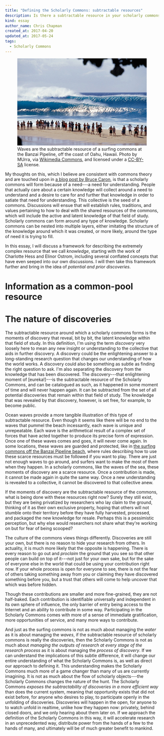 ```yaml
---
title: "Defining the Scholarly Commons: subtractable resources"
description: Is there a subtractable resource in your scholarly commons? Yes, there should be.
kind: essay
author_name: Chris Chapman
created_at: 2017-04-20
updated_at: 2017-05-24
tags:
  - Scholarly Commons
---
```


<figure id="surfing-commons" class="img" property="schema:sharedContent" resource="#surfing-commons" typeof="schema:ImageObject">
  <link property="schema:representativeOfPage" resource="schema:True" />
  <img property="schema:contentUrl" class="static" data-no-retina alt="Waves coming in off Banzai Pipeline beach in Hawaii, with bystanders watching from the shore" src="Hawaii-Pipeline.jpg" />
  <figcaption property="schema:caption"><span property="schema:description">Waves are the subtractable resource of a surfing commons at the <span property="schema:contentLocation">Banzai Pipeline, off the coast of Oahu, Hawaii</span>.</span> Photo by <span property="cc:attributionName" class="sic">MUrra</span>, via <a rel="prov:hadPrimarySource" href="https://commons.wikimedia.org/wiki/File%3AHawaii-Pipeline.jpg">Wikimedia Commons</a>, and licensed under a <a rel="license" href="http://creativecommons.org/licenses/by-sa/3.0">CC-BY-SA</a> license. <span class="icon-cc"></span><span class="icon-cc-by"></span><span class="icon-cc-sa"></span></figcaption>
</figure>

My thoughts on this, which I believe are consistent with commons theory and are
touched upon in [a blog post by Bruce Caron][collectives], is that a scholarly
commons will form because of a need---a need for understanding. People that
actually care about a certain knowledge will collect around a need to
understand and a desire to care for and further that knowledge in order to
satiate that need for understanding. This collective is the seed of a commons.
Discussions will ensue that will establish rules, traditions, and values
pertaining to how to deal with the shared resources of the commons, which will
include the active and latent knowledge of that field of study. Scholarly
commons can form around any type of knowledge. Scholarly commons can be nested
into multiple layers, either imitating the structure of the knowledge around
which it was created, or more likely, around the type of need it is trying to
fill.

In this essay, I will discuss a framework for describing the extremely complex
resource that we call _knowledge_, starting with the work of Charlotte Hess and
Elinor Ostrom, including several conflated concepts that have even seeped into
our own discussions. I will then take this framework further and bring in the
idea of _potential and prior discoveries_.

<!--MORE-->

# Information as a common-pool resource

# The nature of discoveries

The subtractable resource around which a scholarly commons forms is the moments
of discovery that reveal, bit by bit, the latent knowledge within that field of
study. In this definition, I'm using the term <dfn>discovery</dfn> very loosely
here to mean any new insight or understanding to the collective that aids in
further discovery. A discovery could be the enlightening answer to a
long-standing research question that changes our understanding of how the world
works. A discovery could also be something as subtle as finding the right
question to ask. I'm also separating the discovery from the knowledge that has
been discovered. The discovery---that enlightening moment of [eureka!]---is the
subtractable resource of the Scholarly Commons, and can be catalogued as such,
as it happened in some moment of time and will never happen again. It can be
subtracted from the set of all potential discoveries that remain within that
field of study. The knowledge that was revealed by that discovery, however, is
set free, for example, to become public.

Ocean waves provide a more tangible illustration of this type of subtractable
resource. Even though it seems like there will be no end to the waves that
pummel the beach incessantly, each wave is unique and unrepeatable. Each wave
is the arithmetical result of a complex set of forces that have acted together
to produce its precise form of expression. Once one of these waves comes and
goes, it will never come again. In some locations, these waves are guarded and
protected, like in [the surfing commons off the Banzai Pipeline beach][surfing
commons], where rules describing how to use these scarce resources must be
followed if you want to play. There are just not enough waves to go around, and
surfers want to make the most of them when they happen. In a scholarly commons,
like the waves of the sea, these moments of discovery are a scarce resource.
Once a contribution is made, it cannot be made again in quite the same way.
Once a new understanding is revealed to a collective, it cannot be discovered
to that collective anew.

If the moments of discovery are the subtractable resource of the commons, what
is being done with these resources right now? Surely they still exist, but they
are being privatized by researchers who lay claim to the ground, thinking of it
as their own exclusive property, hoping that others will not stumble onto their
territory before they have fully harvested, processed, and packaged the new
knowledge for resale. Perhaps this is a pessimistic perception, but why else
would researchers not share what they're working on but for fear of being
scooped?

The culture of the commons views things differently. Discoveries are still your
own, but there is no reason to hide your research from others. In actuality, it
is much more likely that the opposite is happening. There is every reason to go
out and *proclaim* the ground that you see so that other people can build on
top of it---not just for your own sake, but for the sake of everyone else in
the world that could be using your contribution right now. If your whole
process is open for everyone to see, there is not the fear of others taking
something away from you or claiming they have discovered something before you,
but a trust that others will come to help uncover that which was before hidden.

Though these contributions are smaller and more fine-grained, they are not
half-baked. Each contribution is identifiable universally and independent in
its own sphere of influence, the only barrier of entry being access to the
Internet and an ability to contribute in some way. Participating in the
Scholarly Commons comes with more of a sense of immediate gratification, more
opportunities of service, and many more ways to contribute.

And just as the surfing commons is not as much about managing the _water_ as it
is about managing the _waves_, if the subtractable resource of scholarly
commons is really the discoveries, then the Scholarly Commons is not as much
about _managing the outputs of research at every stage of the research process_
as it is about managing the _process of discovery_. If we can understand the
implications of this subtle difference, it will change our entire understanding
of what the Scholarly Commons is, as well as direct our approach to defining
it. This understanding makes the Scholarly Commons much more of a game changer
than many of us are currently imagining. It is not as much about the flow of
scholarly objects---the Scholarly Commons changes the nature of the hunt. The
Scholarly Commons _exposes the subtractability of discoveries in a more
efficient way_ than does the current system, meaning that opportunity exists
that did not exist before, for anyone who desires to play, to participate
openly in the unfolding of discoveries. Discoveries will happen in the open,
for anyone to to watch unfold in realtime, unlike how they happen now:
privately, behind closed doors, and we only hearing about them later on. If we
approach the definition of the Scholarly Commons in this way, it will
accelerate research in an unprecedented way, distribute power from the hands of
a few to the hands of many, and ultimately will be of much greater benefit to
mankind.

[collectives]: <https://cybersocialstructure.org/2016/10/03/think-of-science-like-an-incurable-intellectual-disease/> "Think of science like an incurable intellectual disease, by Bruce Caron"
[surfing commons]: <http://www.onthecommons.org/magazine/surfing-commons-hawaii>
